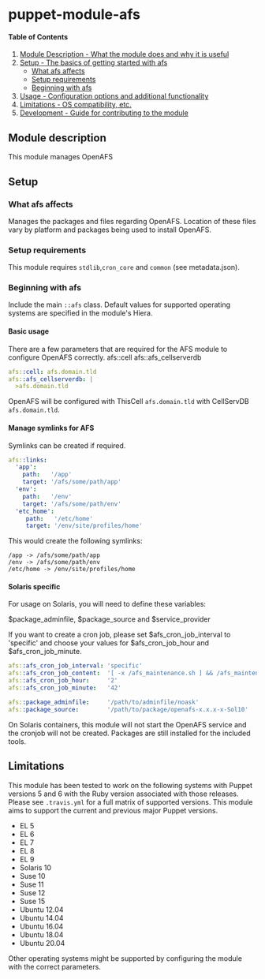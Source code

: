# puppet-module-afs

#### Table of Contents

1. [Module Description - What the module does and why it is useful](#module-description)
1. [Setup - The basics of getting started with afs](#setup)
   * [What afs affects](#what-afs-affects)
   * [Setup requirements](#setup-requirements)
   * [Beginning with afs](#beginning-with-afs)
1. [Usage - Configuration options and additional functionality](#usage)
1. [Limitations - OS compatibility, etc.](#limitations)
1. [Development - Guide for contributing to the module](#development)

## Module description

This module manages OpenAFS

## Setup

### What afs affects

Manages the packages and files regarding OpenAFS. Location of these files vary
by platform and packages being used to install OpenAFS.

### Setup requirements

This module requires `stdlib`,`cron_core` and `common` (see metadata.json).

### Beginning with afs

Include the main `::afs` class. Default values for supported operating systems
are specified in the module's Hiera.

#### Basic usage

There are a few parameters that are required for the AFS module to configure
OpenAFS correctly.
afs::cell
afs::afs_cellserverdb

```yaml
afs::cell: afs.domain.tld
afs::afs_cellserverdb: |
  >afs.domain.tld
```

OpenAFS will be configured with ThisCell `afs.domain.tld` with CellServDB
`afs.domain.tld`.

#### Manage symlinks for AFS

Symlinks can be created if required.

```yaml
afs::links:
  'app':
    path:   '/app'
    target: '/afs/some/path/app'
  'env':
    path:   '/env'
    target: '/afs/some/path/env'
  'etc_home':
     path:   '/etc/home'
     target: '/env/site/profiles/home'
```

This would create the following symlinks:

```
/app -> /afs/some/path/app
/env -> /afs/some/path/env
/etc/home -> /env/site/profiles/home
```

#### Solaris specific

For usage on Solaris, you will need to define these variables:

$package_adminfile, $package_source and $service_provider

If you want to create a cron job, please set $afs_cron_job_interval to
'specific' and choose your values for $afs_cron_job_hour and $afs_cron_job_minute.

```yaml
afs::afs_cron_job_interval: 'specific'
afs::afs_cron_job_content:  '[ -x /afs_maintenance.sh ] && /afs_maintenance.sh'
afs::afs_cron_job_hour:     '2'
afs::afs_cron_job_minute:   '42'

afs::package_adminfile:     '/path/to/adminfile/noask'
afs::package_source:        '/path/to/package/openafs-x.x.x-x-Sol10'
```

On Solaris containers, this module will not start the OpenAFS service and the
cronjob will not be created. Packages are still installed for the included tools.

## Limitations

This module has been tested to work on the following systems with Puppet
versions 5 and 6 with the Ruby version associated with those releases.
Please see `.travis.yml` for a full matrix of supported versions.
This module aims to support the current and previous major Puppet versions.

 * EL 5
 * EL 6
 * EL 7
 * EL 8
 * EL 9
 * Solaris 10
 * Suse 10
 * Suse 11
 * Suse 12
 * Suse 15
 * Ubuntu 12.04
 * Ubuntu 14.04
 * Ubuntu 16.04
 * Ubuntu 18.04
 * Ubuntu 20.04

Other operating systems might be supported by configuring the module with the
correct parameters.
